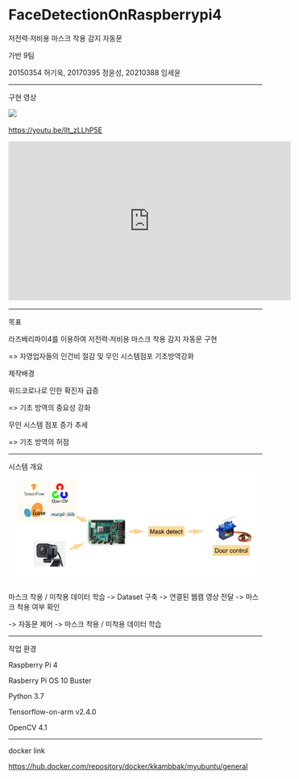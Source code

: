 # FaceDetectionOnRaspberrypi4


저전력·저비용 마스크 착용 감지 자동문




가반 9팀


20150354 허기욱, 20170395 정윤성, 20210388 임세윤

-------------
구현 영상

[![](http://img.youtube.com/vi/lIt_zLLhP5E/0.jpg)](https://www.youtube.com/watch?v=lIt_zLLhP5E) 


https://youtu.be/lIt_zLLhP5E
<iframe width="560" height="315" src="https://www.youtube.com/embed/lIt_zLLhP5E" title="YouTube video player" frameborder="0" allow="accelerometer; autoplay; clipboard-write; encrypted-media; gyroscope; picture-in-picture" allowfullscreen></iframe>

--------------



목표


라즈베리파이4를 이용하여 저전력·저비용 마스크 착용 감지 자동문 구현


 => 자영업자들의 인건비 절감 및 무인 시스템점포 기초방역강화




제작배경


위드코로나로 인한 확진자 급증


=> 기초 방역의 중요성 강화 


무인 시스템 점포 증가 추세


=> 기초 방역의 허점 





-------------




시스템 개요
![](system.png)

마스크 착용 / 미착용 데이터 학습 -> Dataset 구축 -> 연결된 웹캠 영상 전달 -> 마스크 착용 여부 확인 


-> 자동문 제어 -> 마스크 착용 / 미착용 데이터 학습



-------------
작업 환경


Raspberry Pi 4


Rasberry Pi OS 10 Buster


Python 3.7


Tensorflow-on-arm v2.4.0


OpenCV 4.1


----------------



docker link


https://hub.docker.com/repository/docker/kkambbak/myubuntu/general
